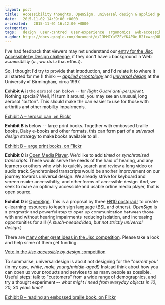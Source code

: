 ```yaml
---
layout: post
title:  Accessibility thoughts, OpenSign, universal design & applied gerontology
date:   2015-11-02 14:39:00 +0000
x-created:   2015-11-01 16:42:00 +0000
categories:
tags:   design  user-centred  user-experience  ergonomics  web-accessibility  usability
x-gdoc: https://docs.google.com/document/d/13MMOYaYZFzYK4POe_R2fxwrq98b0uwj_k_Hh1tDxaJ8/#
---
```



I've had feedback that viewers may not understand our [entry for the Jisc Accessible by Design challenge][jisc-omp],
if they don't have a background in Web accessibility (or, words to that effect).

So, I thought I'd try to provide that introduction, and I'd relate it to where it
all started for me (I think) --
_[applied gerontology][nayak]_ and _[universal design][]_ at the University of Birmingham, circa 1997.

__Exhibit A__ is the aerosol can below -- for _Right Guard anti-perspirant_. Nothing special?
Well, if I turn it around, you may see an unusual, long aerosol "button".
This should make the can easier to use for those with arthritis and other mobility impairments.

[Exhibit A – aerosol can, on Flickr][img-A]

__Exhibit B__ is below -- large print books.
Together with embossed braille books, Daisy e-books and other formats, this can form part of a _universal design_ strategy to make books available to all.

[Exhibit B – large print books, on Flickr][img-B]

__Exhibit C__ is [Open Media Player][jisc-omp].
We'd like to add _timed_ or _synchronised transcripts_.
These would serve the needs of the hard of hearing, and any learners or others
who wish to quickly search and review a long video or audio track.
Synchronised transcripts would be another improvement on our journey towards universal design.
We already strive for keyboard and screen reader accessibility, and other forms of accessible design.
And, we seek to make an optimally accessible and usable online media player, that is open source.

__Exhibit D__ is [OpenSign][jisc-sign].
This is a proposal by three [H810 postgrads][H810] to create e-learning resources to teach sign language (BSL and others).
_OpenSign_ is a pragmatic and powerful step to open up communication between those with and without hearing impairments, reducing isolation, and increasing opportunities for all!
(_A much-needed idea, but not strictly universal design_.)

There are [many other great ideas in the Jisc competition][ideas].
Please take a look and help some of them get funding.

[Vote in the _Jisc accessible by design_ competition][vote]


To summarise, universal design is about not designing for the "_current you_"
(in my case, _white, male, young/middle-aged_!)
Instead think about how you can open up your products and services to as many people as possible.
Useful steps: talk to "customers" from a wide range of demographics, and try a thought experiment -- _what might I need from everyday objects in 10, 20, 30 years time?_


[Exhibit B – reading an embossed braille book, on Flickr][img-B-braille]


[blog-1]: http://nick.freear.org.uk/2015/10/02/open-media-player-jisc-challenge.html
[jisc-omp]: https://elevator.jisc.ac.uk/e/accessiblebydesign/idea/open-media-player
    "Still time! Voting closes ~23:30 UTC, 2 November 2015"
[jisc-sign]: https://elevator.jisc.ac.uk/e/accessiblebydesign/idea/opensign
    "Still time! Voting closes ~23:30 UTC, 2 November 2015"
[ideas]: https://elevator.jisc.ac.uk/e/accessiblebydesign/ideas
    "Still time! Voting closes ~23:30 UTC, 2 November 2015"
[vote]: https://elevator.jisc.ac.uk/e/accessiblebydesign/ideas#!__BIG_ME__
    "Still time! Voting closes ~23:30 UTC, 2 November 2015"
[H810]: http://www.open.ac.uk/postgraduate/modules/h810
    "Accessible online learning: supporting disabled students, H810 postgraduate course, from The Open University"
[nayak]: https://web.archive.org/web/20070611215853/http://www.gerontology.bham.ac.uk/staff.htm
    "My final year Mechanical Engineering degree project was with Dr. Laxman Nayak, Director, Centre for Applied Gerontology, University of Birmingham (1996-97)"
[universal design]: https://en.wikipedia.org/wiki/Universal_design

[img-A]: https://flickr.com/photos/nfreear/22528307270#!__EMBED_ME__
[img-B]: https://flickr.com/photos/manchesterlibrary/2720582882#!__EMBED_ME__
[img-B-braille]: https://flickr.com/photos/vater_fotografo/8859074000#!__EMBED_ME__
